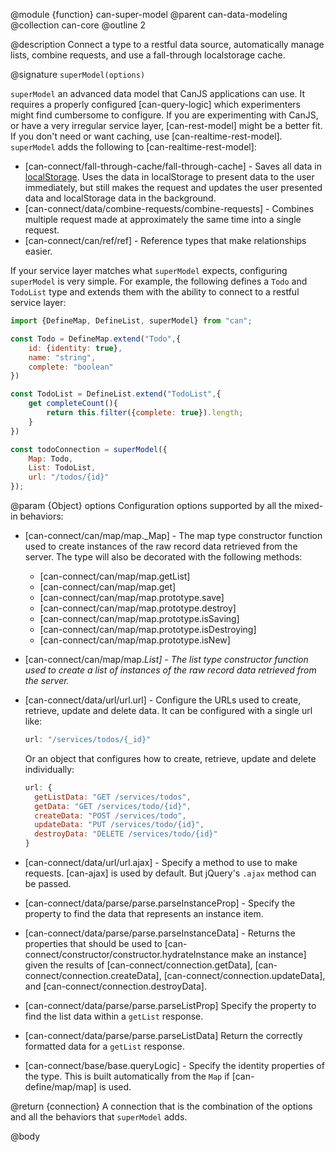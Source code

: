 @module {function} can-super-model
@parent can-data-modeling
@collection can-core
@outline 2

@description Connect a type to a restful data source, automatically manage
lists, combine requests, and use a fall-through localstorage cache.

@signature `superModel(options)`

`superModel` an advanced data model that CanJS applications can
use. It requires a properly configured [can-query-logic] which experimenters might
find cumbersome to configure. If you are experimenting with CanJS, or have a
very irregular service layer, [can-rest-model] might be a better fit. If you don't need
or want caching, use [can-realtime-rest-model]. `superModel` adds the following to [can-realtime-rest-model]:

- [can-connect/fall-through-cache/fall-through-cache] - Saves all data in [localStorage](https://developer.mozilla.org/en-US/docs/Web/API/Window/localStorage). Uses the data
in localStorage to present data to the user immediately, but still makes the request and updates
the user presented data and localStorage data in the background.
- [can-connect/data/combine-requests/combine-requests] - Combines multiple request made at approximately the same time into a single request.   
- [can-connect/can/ref/ref] - Reference types that make relationships easier.

If your service layer matches what `superModel` expects, configuring
`superModel` is very simple.  For example,
the following defines a `Todo` and `TodoList` type and extends them
with the ability to connect to a restful service layer:

```js
import {DefineMap, DefineList, superModel} from "can";

const Todo = DefineMap.extend("Todo",{
    id: {identity: true},
    name: "string",
    complete: "boolean"
})

const TodoList = DefineList.extend("TodoList",{
    get completeCount(){
        return this.filter({complete: true}).length;
    }
})

const todoConnection = superModel({
    Map: Todo,
    List: TodoList,
    url: "/todos/{id}"
});
```

@param {Object} options Configuration options supported by all the mixed-in behaviors:

- [can-connect/can/map/map._Map] - The map type constructor function used to create
  instances of the raw record data retrieved from the server.
  The type will also be decorated
  with the following methods:
  - [can-connect/can/map/map.getList]
  - [can-connect/can/map/map.get]
  - [can-connect/can/map/map.prototype.save]
  - [can-connect/can/map/map.prototype.destroy]
  - [can-connect/can/map/map.prototype.isSaving]
  - [can-connect/can/map/map.prototype.isDestroying]
  - [can-connect/can/map/map.prototype.isNew]

- [can-connect/can/map/map._List] - The list type constructor function used to create
  a list of instances of the raw record data retrieved from the server. <span style="display:none">_</span>
- [can-connect/data/url/url.url] - Configure the URLs used to create, retrieve, update and
  delete data. It can be configured with a single url like:

  ```js
  url: "/services/todos/{_id}"
  ```

  Or an object that configures how to create, retrieve, update and delete individually:

  ```js
  url: {
    getListData: "GET /services/todos",
    getData: "GET /services/todo/{id}",
    createData: "POST /services/todo",
    updateData: "PUT /services/todo/{id}",
    destroyData: "DELETE /services/todo/{id}"
  }
  ```
- [can-connect/data/url/url.ajax] - Specify a method to use to make requests. [can-ajax] is used by default.  But jQuery's `.ajax` method can be passed.
- [can-connect/data/parse/parse.parseInstanceProp] - Specify the property to find the data that represents an instance item.
- [can-connect/data/parse/parse.parseInstanceData] - Returns the properties that should be used to
  [can-connect/constructor/constructor.hydrateInstance make an instance]
  given the results of [can-connect/connection.getData], [can-connect/connection.createData],
  [can-connect/connection.updateData],
  and [can-connect/connection.destroyData].
- [can-connect/data/parse/parse.parseListProp] Specify the property to find the list data within a `getList` response.
- [can-connect/data/parse/parse.parseListData] Return the correctly formatted data for a `getList` response.
- [can-connect/base/base.queryLogic] - Specify the identity properties of the
  type. This is built automatically from the `Map` if [can-define/map/map] is used.

@return {connection} A connection that is the combination of the options and all the behaviors
that `superModel` adds.


@body
